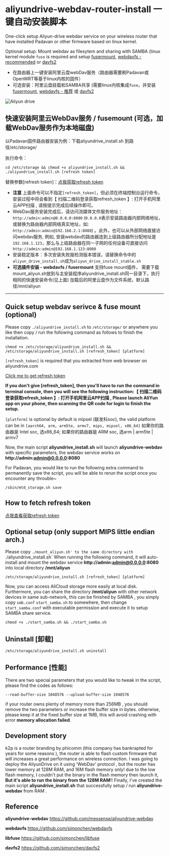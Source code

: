 # aliyundrive-webdav-router-install  一键自动安装脚本
One-click setup Aliyun-drive webdav service on your wireless router that have installed Padavan or other firmware based on linux kernel.

Optional setup: Mount webdav as filesytem and sharing with SAMBA (linux kernel module `fuse` is required and setup [fusermount](https://github.com/simonchen/libfuse), [webdavfs - recommended](https://github.com/simonchen/webdavfs) or [davfs2](https://github.com/simonchen/davfs2)

* 在路由器上一键安装阿里云盘webDav服务（路由器需要刷Padavan或OpenWRT等基于linux内核的固件）
* 可选安装：阿里云盘挂载和SAMBA共享 (需要linux内核集成`fuse`，并安装[fusermount](https://github.com/simonchen/libfuse), [webdavfs - 推荐](https://github.com/simonchen/webdavfs) 或 [davfs2](https://github.com/simonchen/davfs2)

![Aliyun drive](webdav.png)

## 快速安装阿里云WebDav服务 / fusemount (可选，加载WebDav服务作为本地磁盘)

以Padavan固件路由器安装为例：下载aliyundrive_install.sh 到路径/etc/storage/

执行命令：
```
cd /etc/storage && chmod +x aliyundrive_install.sh && ./aliyundrive_install.sh [refresh token]
```

替换参数[refresh token]：[点我获取refresh token](https://github.com/messense/aliyundrive-webdav#%E8%8E%B7%E5%8F%96-refresh_token)

* **注意** 上面命令可以不指定`[refresh_token]`，但必须在终端控制台运行命令，安装过程中将会看到【 扫描二维码登录获取refresh_token 】: 打开手机阿里云APP扫描 , 请按提示完成后续操作即可。
* WebDav服务安装完成后，请访问流媒体文件服务地址：`http://admin:admin@0.0.0.0:8080` (`0.0.0.0`表示安装路由器内部网络地址，或替换为路由器内部网络真实地址，如: `http://admin:admin@192.168.2.1:8080`) 。此外，也可以从外部网络直接访问webdav服务, 例如, 安装webdav的路由器连到上级路由器所分配地址是`192.168.1.123`，那么与上级路由器在同一子网的任何设备可直接访问`http://admin:admin@192.168.1.123:8080`
* 安装稳定版本：多次安装失败报检测版本错误，请替换命令中的`aliyun_drive_install.sh`成为`aliyun_drive_install_stable.sh`
* **可选插件安装 - webdavfs / fusermount**
支持fuse mount插件，
需要下载mount_aliyun.sh放到与主安装程序aliyundrive_install.sh同一目录下，执行相同的快速安装命令(见上面)
加载后的阿里云盘作为文件系统，默认路径/mnt/aliyun

<hr />

## Quick setup webdav serivce & fuse mount (optional)

Please copy `./aliyundrive_install.sh` to `/etc/storage/` or anywhere you like
then copy / run the following command as follows to finish the installation.
```
chmod +x /etc/storage/aliyundrive_install.sh &&
/etc/storage/aliyundrive_install.sh [refresh_token] [platform]
```
`[refresh_token]` is required that you extracted from web browser on aliyundrive.com

[Click me to get refresh token](https://github.com/messense/aliyundrive-webdav#%E8%8E%B7%E5%8F%96-refresh_token)

**If you don't give [refresh_token], then you'll have to run the command in terminal console, then you will see the following instruction:【 扫描二维码登录获取refresh_token 】: 打开手机阿里云APP扫描 , Please launch AliYun app on your phone, then scanning the QR code for login to finish the setup.**

`[platform]` is optional by default is mipsel (联发科soc), the valid platform can be in `[aarch64, arm, arm5te, armv7, mips, mipsel, x86_64]`
如果你的路由器是 Intel soc, 选x86_64; 如果你的路由器是 ARM soc, 选arm | arm5te | armv7

Now, the main script **aliyundrive_install.sh** will launch **aliyundrive-webdav** with specific parameters,
the webdav service works on **http://admin:admin@0.0.0.0:8080**

For Padavan, you would like to run the following extra command to permanently save the script, 
you will be able to rerun the script once you encounter any throuble~
```
/sbin/mtd_storage.sh save
```

## How to fetch refresh token
[点我查看获取refresh token](https://github.com/messense/aliyundrive-webdav#%E8%8E%B7%E5%8F%96-refresh_token)

## Optional setup (only support MIPS little endian arch.)
Please copy `./mount_aliyun.sh' to the same directory with `./aliyundrive_install.sh`
When running the following command, it will auto-install and mount the webdav service **http://admin:admin@0.0.0.0:8080** into local directory **/mnt/aliyun**
```
/etc/storage/aliyundrive_install.sh [refresh_token] [platform]
```
Now, you can access AliCloud storage more easily at local disk.
Furthermore, you can share the directory **/mnt/aliyun** with other network devices in same sub-network,
this can be finished by SAMBA , you simply copy `smb.conf` `start_samba.sh` to somewhere,
then change `start_samba.conf` with executable permission and execute it to setup SAMBA share service.
```
chmod +x ./start_samba.sh && ./start_samba.sh
```

## Uninstall [卸载]
```
/etc/storage/aliyundrive_install.sh uninstall
```

## Performance [性能]
There are two special parameters that you would like to tweak in the script, please find the codes as follows:
```
--read-buffer-size 1048576 --upload-buffer-size 1048576
```
if your router owns plenty of memory more than 256MB , you should remove the two parameters or increase the buffer size in bytes.
otherwise, please keep it at the fixed buffer size at 1MB, this will avoid crashing with error **memory allocation failed**.

## Development story
k2p is a router branding by phicomm (this company has bankrapted for years for some reasons ), 
the router is able to flash custom firmware that will increases a great performance on wireless connection.
I was going to deploy the AliyunDrive on it using 'WebDav' protocol , but the router has lower memory at 128M RAM, and 16M flash memory only!
due to the low flash memory, I couldn't put the binary in the flash memory then launch it, **But it's able to run the binary from the 128M RAM**!!
Finally, I've created the main script **aliyundrive_install.sh** that successfully setup / run **aliyundrive-webdav** from RAM .

## Reference
**aliyundrive-webdav**
https://github.com/messense/aliyundrive-webdav

**webdavfs**
https://github.com/simonchen/webdavfs

**libfuse**
https://github.com/simonchen/libfuse

**davfs2**
https://github.com/simonchen/davfs2
